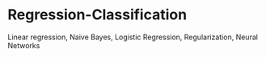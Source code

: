 # Regression-Classification
Linear regression, Naive Bayes, Logistic Regression, Regularization, Neural Networks
